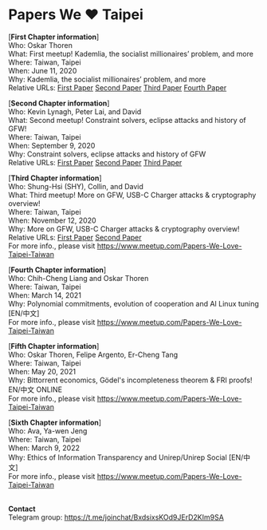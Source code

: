# Papers We ❤️ Taipei

[**First Chapter information**]\
Who: Oskar Thoren\
What: First meetup! Kademlia, the socialist millionaires’ problem, and more\
Where: Taiwan, Taipei\
When: June 11, 2020\
Why: Kademlia, the socialist millionaires’ problem, and more\
Relative URLs: [First Paper](http://www.scs.stanford.edu/~dm/home/papers/kpos.pdf)  [Second Paper](https://arxiv.org/pdf/2005.14051.pdf)  [Third Paper](https://www.win.tue.nl/~berry/papers/dam.pdf)  [Fourth Paper](https://pdos.csail.mit.edu/~petar/papers/maymounkov-kademlia-lncs.pdf)

[**Second Chapter information**]\
Who: Kevin Lynagh, Peter Lai, and David\
What: Second meetup! Constraint solvers, eclipse attacks and history of GFW!\
Where: Taiwan, Taipei\
When: September 9, 2020\
Why: Constraint solvers, eclipse attacks and history of GFW\
Relative URLs: [First Paper](https://people.eecs.berkeley.edu/~sseshia/pubdir/synth-icse10.pdf)  [Second Paper](https://eprint.iacr.org/2018/236.pdf)  [Third Paper](https://awesome-doge.github.io/breaking-gfw-book/)

[**Third Chapter information**]\
Who: Shung-Hsi (SHY), Collin, and David\
What: Third meetup! More on GFW, USB-C Charger attacks & cryptography overview!\
Where: Taiwan, Taipei\
When: November 12, 2020\
Why: More on GFW, USB-C Charger attacks & cryptography overview!\
Relative URLs: [First Paper](https://thunderclap.io)  [Second Paper](https://awesome-doge.github.io/breaking-gfw-book)\
For more info., please visit https://www.meetup.com/Papers-We-Love-Taipei-Taiwan

[**Fourth Chapter information**]\
Who: Chih-Cheng Liang and Oskar Thoren\
Where: Taiwan, Taipei\
When: March 14, 2021\
Why: Polynomial commitments, evolution of cooperation and AI Linux tuning [EN/中文]\
For more info., please visit https://www.meetup.com/Papers-We-Love-Taipei-Taiwan

[**Fifth Chapter information**]\
Who: Oskar Thoren, Felipe Argento, Er-Cheng Tang\
Where: Taiwan, Taipei\
When: May 20, 2021\
Why: Bittorrent economics, Gödel's incompleteness theorem & FRI proofs! EN/中文 ONLINE\
For more info., please visit https://www.meetup.com/Papers-We-Love-Taipei-Taiwan

[**Sixth Chapter information**]\
Who: Ava, Ya-wen Jeng\
Where: Taiwan, Taipei\
When: March 9, 2022\
Why: Ethics of Information Transparency and Unirep/Unirep Social [EN/中文]\
For more info., please visit https://www.meetup.com/Papers-We-Love-Taipei-Taiwan

\
**Contact**\
Telegram group: https://t.me/joinchat/BxdsixsKOd9JErD2KIm9SA
